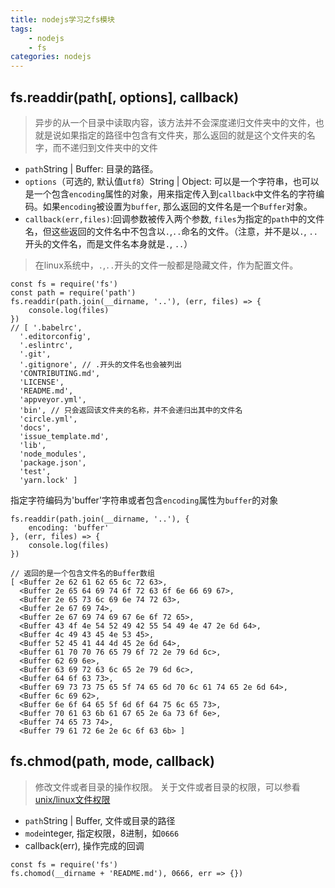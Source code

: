 ```yaml
---
title: nodejs学习之fs模块
tags:
    - nodejs
    - fs
categories: nodejs
---
```


## fs.readdir(path[, options], callback)
> 异步的从一个目录中读取内容，该方法并不会深度递归文件夹中的文件，也就是说如果指定的路径中包含有文件夹，那么返回的就是这个文件夹的名字，而不递归到文件夹中的文件
- `path`String | Buffer: 目录的路径。
- `options`（可选的, 默认值`utf8`）String | Object: 可以是一个字符串，也可以是一个包含`encoding`属性的对象，用来指定传入到`callback`中文件名的字符编码。如果`encoding`被设置为`buffer`, 那么返回的文件名是一个`Buffer`对象。
- `callback(err,files)`:回调参数被传入两个参数, `files`为指定的`path`中的文件名，但这些返回的文件名中不包含以`.`,`..`命名的文件。（注意，并不是以`.`, `..`开头的文件名，而是文件名本身就是`.`, `..`）
> 在linux系统中，`.`,`..`开头的文件一般都是隐藏文件，作为配置文件。

```
const fs = require('fs')
const path = require('path')
fs.readdir(path.join(__dirname, '..'), (err, files) => {
    console.log(files)
})
// [ '.babelrc',
  '.editorconfig',
  '.eslintrc',
  '.git',
  '.gitignore', // .开头的文件名也会被列出
  'CONTRIBUTING.md',
  'LICENSE',
  'README.md',
  'appveyor.yml',
  'bin', // 只会返回该文件夹的名称，并不会递归出其中的文件名
  'circle.yml',
  'docs',
  'issue_template.md',
  'lib',
  'node_modules',
  'package.json',
  'test',
  'yarn.lock' ]
```

指定字符编码为'buffer'字符串或者包含`encoding`属性为`buffer`的对象
```
fs.readdir(path.join(__dirname, '..'), {
    encoding: 'buffer'
}, (err, files) => {
    console.log(files)
})
 
// 返回的是一个包含文件名的Buffer数组
[ <Buffer 2e 62 61 62 65 6c 72 63>,
  <Buffer 2e 65 64 69 74 6f 72 63 6f 6e 66 69 67>,
  <Buffer 2e 65 73 6c 69 6e 74 72 63>,
  <Buffer 2e 67 69 74>,
  <Buffer 2e 67 69 74 69 67 6e 6f 72 65>,
  <Buffer 43 4f 4e 54 52 49 42 55 54 49 4e 47 2e 6d 64>,
  <Buffer 4c 49 43 45 4e 53 45>,
  <Buffer 52 45 41 44 4d 45 2e 6d 64>,
  <Buffer 61 70 70 76 65 79 6f 72 2e 79 6d 6c>,
  <Buffer 62 69 6e>,
  <Buffer 63 69 72 63 6c 65 2e 79 6d 6c>,
  <Buffer 64 6f 63 73>,
  <Buffer 69 73 73 75 65 5f 74 65 6d 70 6c 61 74 65 2e 6d 64>,
  <Buffer 6c 69 62>,
  <Buffer 6e 6f 64 65 5f 6d 6f 64 75 6c 65 73>,
  <Buffer 70 61 63 6b 61 67 65 2e 6a 73 6f 6e>,
  <Buffer 74 65 73 74>,
  <Buffer 79 61 72 6e 2e 6c 6f 63 6b> ]
```

## fs.chmod(path, mode, callback)
> 修改文件或者目录的操作权限。
关于文件或者目录的权限，可以参看[unix/linux文件权限](https://www.tutorialspoint.com/unix/unix-file-permission.htm)
- `path`String | Buffer, 文件或目录的路径
- `mode`integer, 指定权限，8进制，如`0666`
- callback(err), 操作完成的回调

```
const fs = require('fs')
fs.chomod(__dirname + 'README.md'), 0666, err => {})
```